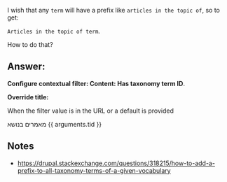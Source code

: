 I wish that any `term` will have a prefix like `articles in the topic of`, so to get:

`Articles in the topic of term`.

How to do that?

## Answer:

**Configure contextual filter: Content: Has taxonomy term ID**.

**Override title:**

When the filter value is in the URL or a default is provided

מאמרים בנושא {{ arguments.tid }}

## Notes

* https://drupal.stackexchange.com/questions/318215/how-to-add-a-prefix-to-all-taxonomy-terms-of-a-given-vocabulary
